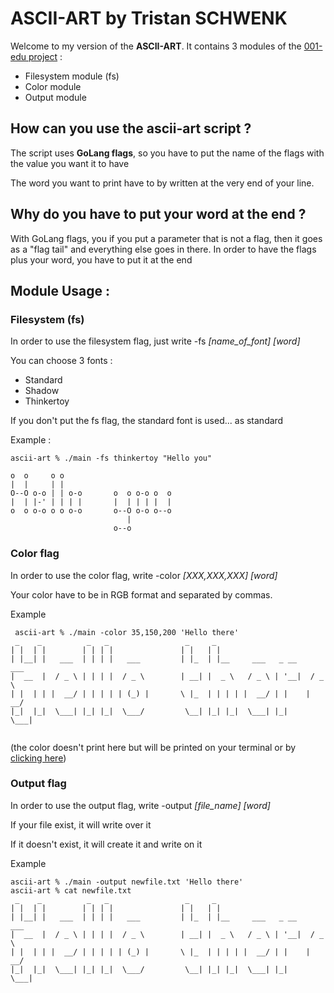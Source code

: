# **ASCII-ART by Tristan SCHWENK**

Welcome to my version of the **ASCII-ART**. It contains 3 modules of the [001-edu project](https://github.com/01-edu/public/tree/master/subjects/ascii-art) :

- Filesystem module (fs)
- Color module
- Output module

## **How can you use the ascii-art script ?**

The script uses **GoLang flags**, so you have to put the name of the flags with the value you want it to have

The word you want to print have to by written at the very end of your line. 

## **Why do you have to put your word at the end ?**

With GoLang flags, you if you put a parameter that is not a flag, then it goes as a "flag tail" and everything else goes in there.
In order to have the flags plus your word, you have to put it at the end

## Module Usage :

### **Filesystem (fs)**
In order to use the filesystem flag, just write -fs *[name_of_font] [word]*

You can choose 3 fonts :
- Standard
- Shadow
- Thinkertoy

If you don't put the fs flag, the standard font is used... as standard

Example :
```
ascii-art % ./main -fs thinkertoy "Hello you"
                                     
o  o     o o                         
|  |     | |                         
O--O o-o | | o-o       o  o o-o o  o 
|  | |-' | | | |       |  | | | |  | 
o  o o-o o o o-o       o--O o-o o--o 
                          |          
                       o--o          
```

### **Color flag**
In order to use the color flag, write -color *[XXX,XXX,XXX] [word]*

Your color have to be in RGB format and separated by commas.

Example
```
 ascii-art % ./main -color 35,150,200 'Hello there'
 _    _          _   _                 _     _                           
| |  | |        | | | |               | |   | |                          
| |__| |   ___  | | | |   ___         | |_  | |__     ___   _ __    ___  
|  __  |  / _ \ | | | |  / _ \        | __| |  _ \   / _ \ | '__|  / _ \ 
| |  | | |  __/ | | | | | (_) |       \ |_  | | | | |  __/ | |    |  __/ 
|_|  |_|  \___| |_| |_|  \___/         \__| |_| |_|  \___| |_|     \___| 
                                                                                                                                                 
```
(the color doesn't print here but will be printed on your terminal or by [clicking here](nothing_to_see/readme-img.png))

### **Output flag**
In order to use the output flag, write -output *[file_name] [word]*

If your file exist, it will write over it 

If it doesn't exist, it will create it and write on it 

Example
```
ascii-art % ./main -output newfile.txt 'Hello there'
ascii-art % cat newfile.txt 
 _    _          _   _                 _     _                           
| |  | |        | | | |               | |   | |                          
| |__| |   ___  | | | |   ___         | |_  | |__     ___   _ __    ___  
|  __  |  / _ \ | | | |  / _ \        | __| |  _ \   / _ \ | '__|  / _ \ 
| |  | | |  __/ | | | | | (_) |       \ |_  | | | | |  __/ | |    |  __/ 
|_|  |_|  \___| |_| |_|  \___/         \__| |_| |_|  \___| |_|     \___| 
                                                                         
 ```
                                                                        


